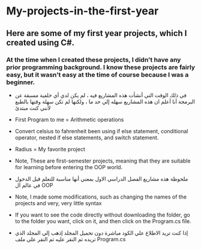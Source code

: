 # My-projects-in-the-first-year
## Here are some of my first year projects, which I created using C#.
### At the time when I created these projects, I didn't have any prior programming background. I know these projects are fairly easy, but it wasn't easy at the time of course because I was a beginner.

- في ذلك الوقت التي أنشأت هذه المشاريع فيه ،  لم يكن لدي أي خلفية مسبقة عن البرمجة أنا أعلم ان هذه المشاريع سهله إلي حد ما ، ولكنها لم تكن سهلة وقتها بالطبع لأنني كنت مبتدئ

- First Program to me = Arithmetic operations
- Convert celsius to fahrenheit been using if else statement, conditional operator, nested if else statements, and switch statement.
- Radius = My favorite project
- Note, These are first-semester projects, meaning that they are suitable for learning before entering the OOP world.
- ملحوظة هذه مشاريع الفصل الدراسي الاول بمعني أنها مناسبة للتعلم قبل الدخول في عالم ال OOP

- Note, I made some modifications, such as changing the names of the projects and very, very little syntax
- If you want to see the code directly without downloading the folder, go to the folder you want, click on it, and then click on the Program.cs file.
- إذا كنت تريد الاطلاع علي الكود مباشرة دون تحميل المجلد إذهب إلي المجلد الذي تريده ثم النقر عليه ثم النقر علي ملف Program.cs 
